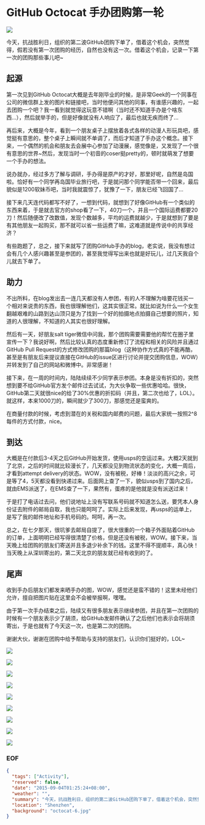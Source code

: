 GitHub Octocat 手办团购第一轮
===
![](https://cdn.shopify.com/s/files/1/0051/4802/products/mona-1_1024x1024.jpg?v=1422555084)

今天，抗战胜利日，组织的第二波GitHub团购下单了，借着这个机会，突然觉得，假若没有第一次团购的经历，自然也没有这一次。借着这个机会，记录一下第一次的团购那些事儿吧~

## 起源
第一次见到GitHub Octocat大概是去年刚毕业的时候，是非常Geek的一个同事在公司的微信群上发的图片和链接吧，当时他便问其他的同事，有谁感兴趣的，一起去团购一个吧？我一看到就觉得这玩意不错啊（当时还不知道手办是个啥东西...），然后就举手的，但是好像就没有人响应了，最后也就无疾而终了...

再后来，大概是今年，看到一个朋友桌子上摆放着各式各样的动漫人形玩具吧，感觉挺有意思的，整个桌子上瞬间就不单调了，而后才知道了手办这个概念。接下来，一个偶然的机会和朋友去会展中心参加了动漫展，感觉像是，又发现了一个很有意思的世界~然后，发现当时一个初音的coser挺pretty的，顿时就萌发了想要一个手办的想法。

说办就办，经过多方了解与调研，手办得是原产的才好，那里好呢，自然是岛国啦。恰好有一个同学再岛国毕业旅行吧，于是就问那个同学能否带一个回来，最后貌似是1200软妹币吧，当时我就震惊了，犹豫了一下，朋友已经飞回国了...

接下来几天连代码都写不好了，一想到代码，就想到了好像GitHub有一个类似的东西来着，于是就去官方的shop看了一下，40刀一个，并且一个国际运费都要20刀！然后随便改了改数值，发现个数越多，平均的运费就越少，于是就想到了要是有其他朋友一起购买，那不就可以省一些运费了嘛，这难道就是传说中的共享经济？

有些跑题了，总之，接下来就写了团购GitHub手办的blog，老实说，我没有想过会有几个人感兴趣甚至是参团的，甚至我觉得写出来也就是好玩儿，过几天我自个儿就去下单了。

## 助力
不出所料，在blog发出去一连几天都没有人参团，有的人不理解为啥要花钱买一个相对来说贵的东西，我也很理解他们，这其实很正常。就比如说为什么一个女生翻越艰难的山路到达山顶只是为了找到一个好的拍摄地点拍摄自己想要的照片，知道的人很理解，不知道的人其实也很好理解。

然后有一天，好朋友salt tiger微信中问我，那个团购需要需要他的帮忙在圈子里宣传一下？我说好啊，然后比较认真的态度重新修订了流程和相关的风险并且通过GitHub Pull Request的方式修改团购的那篇blog（这种协作方式真的不能再酷，甚至是有朋友后来提议直接在GitHub的issue区进行讨论并提交团购信息，WOW）并转发到了自己的网站和微博中。非常感谢！

接下来，在一周的时间内，陆陆续续不少同学表示参团。本身是没有折扣的，突然想到要不给GitHub官方发个邮件过去试试，为大伙争取一些优惠哈哈。很快，GitHub第二天就很nice的给了30%优惠的折扣码（并且，第二次也给了，LOL）。就这样，本来1000刀的，瞬间就少了300刀，那感觉还是蛮爽的。

在商量付款的时候，考虑到潜在的关税和国内邮费的问题，最后大家统一按照2^8每件的方式付款，nice。

## 到达
大概是在付款后3-4天之后GitHub开始发货，使用usps的空运过来。大概2天就到了北京，之后的时间就比较漫长了，几天都没见到物流状态的变化，大概一周后，才看到attempt delivery的状态。WOW，没有被税，好棒！淡淡的高兴之余，可是等了4，5天都没看到快递过来。后面网上查了一下，貌似usps到了国内之后，就由EMS派送了，在EMS查了一下，果然有，蛋疼的是他就是没有派送过来！

于是打了电话过去问，他们说地址上没有写联系号码就不知道怎么送，要凭本人身份证去附件的邮局自取，我也只能呵呵了。实际上后来发现，再usps的运单上，是写了我的邮件地址和手机号码的。呵呵，再一次。

总之，在七夕那天，很坑爹去邮局自提了，很大很重的一个箱子外面贴着GitHub的订单，上面明明已经写得很清楚了价格，但是还没有被税，WOW。接下来，当天晚上给团购的朋友们寄送并且多退少补余下的钱。这里不得不提顺丰，真心快！当天晚上从深圳寄出的，第二天北京的朋友就已经有收到的了。

## 尾声
收到手办后朋友们都发来晒手办的图，WOW，感觉还是蛮不错的！这里未经他们允许，擅自把图片贴在这里会不会被举报啊，嘿嘿。

由于第一次手办结束之后，陆续又有很多朋友表示继续参团，并且在第一次团购的时候有一个朋友表示少了胡须，给GitHub发邮件确认了之后他们也表示会将胡须寄出，于是也就有了今天这一次，也是第二次的团购。

谢谢大伙，谢谢在团购中给予帮助与支持的朋友们，认识你们挺好的，LOL~

![](octocat-1.jpg)

![](octocat-2.jpg)

![](octocat-3.jpg)

![](octocat-4.jpg)

![](octocat-5.jpg)

![](octocat-6.jpg)

![](octocat-7.jpg)

![](octocat-8.jpg)

![](octocat-9.jpg)


### EOF
```json
{
  "tags": ["Activity"],
  "reserved": false,
  "date": "2015-09-04T01:25:24+08:00",
  "weather": "",
  "summary": "今天，抗战胜利日，组织的第二波GitHub团购下单了，借着这个机会，突然觉得，假若没有第一次团购的经历，自然也没有这一次。借着这个机会，记录一下第一次的团购那些事儿吧~",
  "location": "Shenzhen",
  "background": "octocat-6.jpg"
}
```
